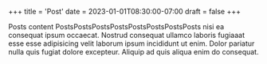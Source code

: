 +++ title = 'Post' date = 2023-01-01T08:30:00-07:00 draft = false +++

Posts content
PostsPostsPostsPostsPostsPostsPostsPosts nisi ea consequat ipsum occaecat. Nostrud consequat ullamco laboris fugiaaat esse esse adipisicing velit laborum ipsum incididunt ut enim. Dolor pariatur nulla quis fugiat dolore excepteur. Aliquip ad quis aliqua enim do consequat.

